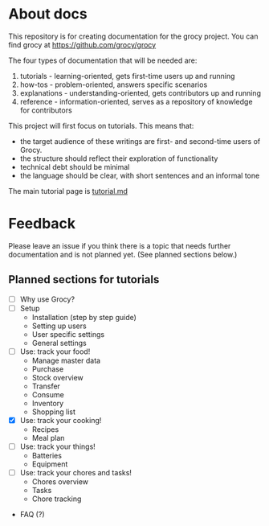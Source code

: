 # About docs

This repository is for creating documentation for the grocy project. You can find grocy at https://github.com/grocy/grocy 

The four types of documentation that will be needed are:
1. tutorials - learning-oriented, gets first-time users up and running
2. how-tos - problem-oriented, answers specific scenarios
3. explanations - understanding-oriented, gets contributors up and running
4. reference - information-oriented, serves as a repository of knowledge for contributors

This project will first focus on tutorials. This means that:
- the target audience of these writings are first- and second-time users of Grocy.
- the structure should reflect their exploration of functionality
- technical debt should be minimal
- the language should be clear, with short sentences and an informal tone

The main tutorial page is [tutorial.md](tutorial.md)

# Feedback

Please leave an issue if you think there is a topic that needs further documentation and is not planned yet. (See planned sections below.)  

## Planned sections for tutorials

- [ ] Why use Grocy?
- [ ] Setup
  - Installation (step by step guide)
  - Setting up users
  - User specific settings
  - General settings
- [ ] Use: track your food!
  - Manage master data
  - Purchase
  - Stock overview
  - Transfer
  - Consume
  - Inventory
  - Shopping list
- [x] Use: track your cooking!
  - Recipes
  - Meal plan
- [ ] Use: track your things!
  - Batteries
  - Equipment
- [ ] Use: track your chores and tasks!
  - Chores overview
  - Tasks
  - Chore tracking
- FAQ (?)
